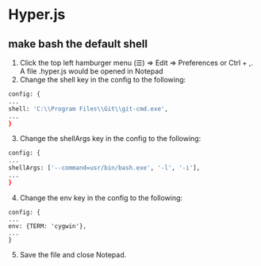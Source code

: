 # Hyper.js

## make bash the default shell

1. Click the top left hamburger menu (☰) => Edit => Preferences or Ctrl + ,. A file .hyper.js would be opened in Notepad
2. Change the shell key in the config to the following:
```sh
config: {
...
shell: 'C:\\Program Files\\Git\\git-cmd.exe',
...
}
```
3. Change the shellArgs key in the config to the following:
```sh
config: {
...
shellArgs: ['--command=usr/bin/bash.exe', '-l', '-i'],
...
}
```
4. Change the env key in the config to the following:
```
config: {
...
env: {TERM: 'cygwin'},
...
}
```
5. Save the file and close Notepad.
